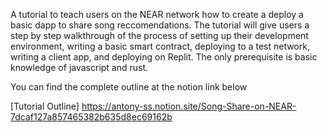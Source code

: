 A tutorial to teach users on the NEAR network how to create a deploy a basic dapp to share song reccomendations.  The tutorial will give users a step by step walkthrough of the process of setting up their development environment, writing a basic smart contract, deploying to a test network, writing a client app, and deploying on Replit.  The only prerequisite is basic knowledge of javascript and rust.

You can find the complete outline at the notion link below

[Tutorial Outline] https://antony-ss.notion.site/Song-Share-on-NEAR-7dcaf127a857465382b635d8ec69162b
